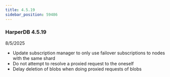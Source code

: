 ```yaml
---
title: 4.5.19
sidebar_position: 59486
---
```


### HarperDB 4.5.19

8/5/2025

- Update subscription manager to only use failover subscriptions to nodes with the same shard
- Do not attempt to resolve a proxied request to the oneself
- Delay deletion of blobs when doing proxied requests of blobs
